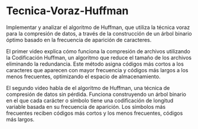# Tecnica-Voraz-Huffman
Implementar y analizar el algoritmo de Huffman, que utiliza la técnica voraz para la compresión de datos, a través de la construcción de un árbol binario óptimo basado en la frecuencia de aparición de caracteres.

El primer video explica cómo funciona la compresión de archivos utilizando la Codificación Huffman, un algoritmo que reduce el tamaño de los archivos eliminando la redundancia. Este método asigna códigos más cortos a los caracteres que aparecen con mayor frecuencia y códigos más largos a los menos frecuentes, optimizando el espacio de almacenamiento.

El segundo video habla de el algoritmo de Huffman, una técnica de compresión de datos sin pérdida. Funciona construyendo un árbol binario en el que cada carácter o símbolo tiene una codificación de longitud variable basada en su frecuencia de aparición. Los símbolos más frecuentes reciben códigos más cortos y los menos frecuentes, códigos más largos.

